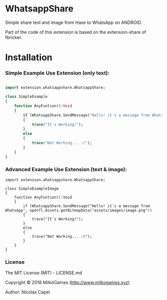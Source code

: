 # WhatsappShare
Simple share text and image from Haxe to WhatsApp on ANDROID.

Part of the code of this extension is based on the extension-share of fbricker.

# Installation

### Simple Example Use Extension (only text):

```haxe

import extension.whatsappshare.WhatsappShare;

class SimpleExample
{
    function AnyFuntion():Void
    {
        if (WhatsappShare.SendMessage("Hello! it´s a message from WhatsApp")
        {
            trace("It´s Working!");
        }
        else
        {
            trace("Not Working... :(");        
        }
    }
}
```

### Advanced Example Use Extension (text & image):

```
import extension.whatsappshare.WhatsappShare;

class SimpleExampleImage
{
    function AnyFuntion():Void
    {
        if (WhatsappShare.SendMessage("Hello! it´s a message from WhatsApp", openfl.Assets.getBitmapData("assets/images/image.png"))
        {
            trace("It´s Working!");
        }
        else
        {
            trace("Not Working... :(");        
        }
    }
}

```


### License

The MIT License (MIT) - LICENSE.md

Copyright © 2018 MilköGames (http://www.milkogames.xyz)

Author: Nicolás Capel
